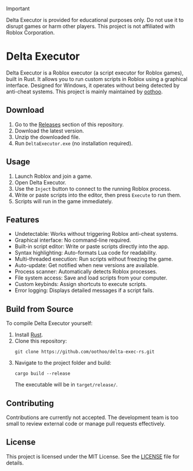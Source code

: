 > [!IMPORTANT]
> Delta Executor is provided for educational purposes only. Do not use it to disrupt games or harm other players. This project is not affiliated with Roblox Corporation.

# Delta Executor
Delta Executor is a Roblox executor (a script executor for Roblox games), built in Rust. It allows you to run custom scripts in Roblox using a graphical interface. Designed for Windows, it operates without being detected by anti-cheat systems. This project is mainly maintained by [oothoo](https://github.com/oothoo).

## Download
1. Go to the [Releases](https://github.com/oothoo/delta-exec-rs/releases) section of this repository.
2. Download the latest version.
3. Unzip the downloaded file.
4. Run `DeltaExecutor.exe` (no installation required).

## Usage
1. Launch Roblox and join a game.
2. Open Delta Executor.
3. Use the `Inject` button to connect to the running Roblox process.
4. Write or paste scripts into the editor, then press `Execute` to run them.
5. Scripts will run in the game immediately.

## Features
- Undetectable: Works without triggering Roblox anti-cheat systems.
- Graphical interface: No command-line required.
- Built-in script editor: Write or paste scripts directly into the app.
- Syntax highlighting: Auto-formats Lua code for readability.
- Multi-threaded execution: Run scripts without freezing the game.
- Auto-update: Get notified when new versions are available.
- Process scanner: Automatically detects Roblox processes.
- File system access: Save and load scripts from your computer.
- Custom keybinds: Assign shortcuts to execute scripts.
- Error logging: Displays detailed messages if a script fails.

## Build from Source
To compile Delta Executor yourself:
1. Install [Rust](https://www.rust-lang.org/tools/install).
2. Clone this repository:  
   ```
   git clone https://github.com/oothoo/delta-exec-rs.git
   ```
3. Navigate to the project folder and build:  
   ```
   cargo build --release
   ```
   The executable will be in `target/release/`.

## Contributing
Contributions are currently not accepted. The development team is too small to review external code or manage pull requests effectively.

## License
This project is licensed under the MIT License. See the [LICENSE](LICENSE) file for details.
